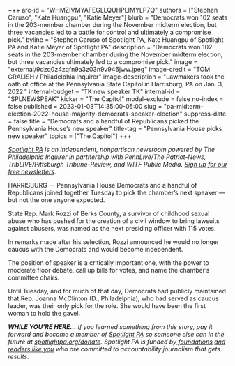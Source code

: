 +++
arc-id = "WHMZIVMYAFEGLLQUHPLIMYLP7Q"
authors = ["Stephen Caruso", "Kate Huangpu", "Katie Meyer"]
blurb = "Democrats won 102 seats in the 203-member chamber during the November midterm election, but three vacancies led to a battle for control and ultimately a compromise pick."
byline = "Stephen Caruso of Spotlight PA, Kate Huangpu of Spotlight PA and Katie Meyer of Spotlight PA"
description = "Democrats won 102 seats in the 203-member chamber during the November midterm election, but three vacancies ultimately led to a compromise pick."
image = "external/9dzq0z4zqfn9a3z03n9v946jww.jpeg"
image-credit = "TOM GRALISH / Philadelphia Inquirer"
image-description = "Lawmakers took the oath of office at the Pennsylvania State Capitol in Harrisburg, PA on Jan. 3, 2022."
internal-budget = "TK new speaker TK"
internal-id = "SPLNEWSPEAK"
kicker = "The Capitol"
modal-exclude = false
no-index = false
published = 2023-01-03T14:35:00-05:00
slug = "pa-midterm-election-2022-house-majority-democrats-speaker-election"
suppress-date = false
title = "Democrats and a handful of Republicans picked the Pennsylvania House’s new speaker"
title-tag = "Pennsylvania House picks new speaker"
topics = ["The Capitol"]
+++

<a href="https://www.spotlightpa.org/"><i>Spotlight PA</i></a><i> is an independent, nonpartisan newsroom powered by The Philadelphia Inquirer in partnership with PennLive/The Patriot-News, TribLIVE/Pittsburgh Tribune-Review, and WITF Public Media. </i><a href="https://www.spotlightpa.org/newsletters"><i>Sign up for our free newsletters</i></a><i>.</i>

HARRISBURG — Pennsylvania House Democrats and a handful of Republicans joined together Tuesday to pick the chamber’s next speaker — but not the one anyone expected.

State Rep. Mark Rozzi of Berks County, a survivor of childhood sexual abuse who has pushed for the creation of a civil window to bring lawsuits against abusers, was named as the next presiding officer with 115 votes.

In remarks made after his selection, Rozzi announced he would no longer caucus with the Democrats and would become independent.

The position of speaker is a critically important one, with the power to moderate floor debate, call up bills for votes, and name the chamber’s committee chairs.

Until Tuesday, and for much of that day, Democrats had publicly maintained that Rep. Joanna McClinton (D., Philadelphia), who had served as caucus leader, was their only pick for the role. She would have been the first woman to hold the gavel.

<i><b>WHILE YOU’RE HERE...</b></i><i> If you learned something from this story, pay it forward and become a member of </i><a href="https://www.spotlightpa.org/"><i>Spotlight PA</i></a><i> so someone else can in the future at </i><a href="http://spotlightpa.org/donate"><i>spotlightpa.org/donate</i></a><i>. Spotlight PA is funded by</i><a href="https://www.spotlightpa.org/support"><i> foundations</i></a><i> </i><a href="https://www.spotlightpa.org/support"><i>and readers like you</i></a><i> who are committed to accountability journalism that gets results.</i>
